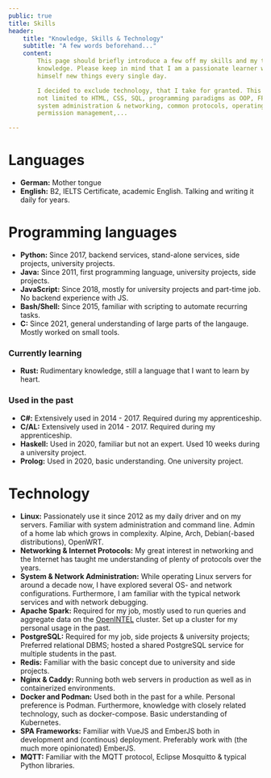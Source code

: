 ```yaml
---
public: true
title: Skills
header:
    title: "Knowledge, Skills & Technology"
    subtitle: "A few words beforehand..."
    content:
        This page should briefly introduce a few off my skills and my technical
        knowledge. Please keep in mind that I am a passionate learner who teaches
        himself new things every single day.

        I decided to exclude technology, that I take for granted. This includes but is 
        not limited to HTML, CSS, SQL, programming paradigms as OOP, FP, basics of
        system administration & networking, common protocols, operating systems, user &
        permission management,...

---
```


# Languages

* **German:** Mother tongue
* **English:** B2, IELTS Certificate, academic English. Talking and writing it daily for years.


# Programming languages

* **Python:** Since 2017, backend services, stand-alone services, side projects, university projects.
* **Java:** Since 2011, first programming language, university projects, side projects.
* **JavaScript:** Since 2018, mostly for university projects and part-time job. No backend experience with JS.
* **Bash/Shell:** Since 2015, familiar with scripting to automate recurring tasks.
* **C:** Since 2021, general understanding of large parts of the langauge. Mostly worked on small tools.


### Currently learning

* **Rust:** Rudimentary knowledge, still a language that I want to learn by heart.


### Used in the past

* **C#:** Extensively used in 2014 - 2017. Required during my apprenticeship.
* **C/AL:** Extensively used in 2014 - 2017. Required during my apprenticeship.
* **Haskell:** Used in 2020, familiar but not an expert. Used 10 weeks during a university project.
* **Prolog:** Used in 2020, basic understanding. One university project.


# Technology

* **Linux:** Passionately use it since 2012 as my daily driver and on my servers. Familiar with system administration and command line. Admin of a home lab which grows in complexity. Alpine, Arch, Debian(-based distributions), OpenWRT.
* **Networking & Internet Protocols:** My great interest in networking and the Internet has taught me understanding of plenty of protocols over the years.
* **System & Network Administration:** While operating Linux servers for around a decade now, I have explored several OS- and network configurations. Furthermore, I am familiar with the typical network services and with network debugging.
* **Apache Spark:** Required for my job, mostly used to run queries and aggregate data on the <a href="https://openintel.nl/">OpenINTEL</a> cluster. Set up a cluster for my personal usage in the past.
* **PostgreSQL:** Required for my job, side projects & university projects; Preferred relational DBMS; hosted a shared PostgreSQL service for multiple students in the past.
* **Redis:** Familiar with the basic concept due to university and side projects.
* **Nginx & Caddy:** Running both web servers in production as well as in containerized environments.
* **Docker and Podman:** Used both in the past for a while. Personal preference is Podman. Furthermore, knowledge with closely related technology, such as docker-compose. Basic understanding of Kubernetes.
* **SPA Frameworks:** Familiar with VueJS and EmberJS both in development and (continous) deployment. Preferably work with (the much more opinionated) EmberJS.
* **MQTT:** Familiar with the MQTT protocol, Eclipse Mosquitto & typical Python libraries.

